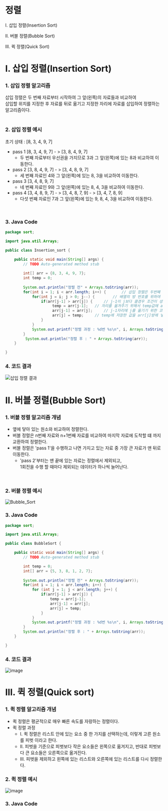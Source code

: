 # 정렬

Ⅰ. 삽입 정렬(Insertion Sort) <br/>

Ⅱ. 버블 정렬(Bubble Sort) <br/>

Ⅲ. 퀵 정렬(Quick Sort) <br/>

# Ⅰ. 삽입 정렬(Insertion Sort)


### 1. 삽입 정렬 알고리즘 
삽입 정렬은 두 번째 자료부터 시작하여 그 앞(왼쪽)의 자료들과 비교하여<br/>
삽입할 위치를 지정한 후 자료를 뒤로 옮기고 지정한 자리에 자료를 삽입하여 정렬하는 알고리즘이다.
<br/><br/>

### 2. 삽입 정렬 예시
초기 상태 : [8, 3, 4, 9, 7]
* pass 1 [8, 3, 4, 9, 7] - > [3, 8, 4, 9, 7]
  * 두 번째 자료부터 우선권을 가지므로 3과 그 앞(왼쪽)에 있는 8과 비교하여 이동한다.
* pass 2 [3, 8, 4, 9, 7] - > [3, 4, 8, 9, 7]
  * 세 번째 자료인 4와 그 앞(왼쪽)에 있는 8, 3을 비교하여 이동한다.
* pass 3 [3, 4, 8, 9, 7] 
  * 네 번째 자료인 9와 그 앞(왼쪽)에 있는 8, 4, 3을 비교하여 이동한다.
* pass 4 [3, 4, 8, 9, 7] - > [3, 4, 8, 7, 9] - > [3, 4, 7, 8, 9]
  * 다섯 번째 자료인 7과 그 앞(왼쪽)에 있는 9, 8, 4, 3을 비교하여 이동한다.
<br/>

### 3. Java Code
```java
package sort;

import java.util.Arrays;

public class Insertion_sort {

	public static void main(String[] args) {
		// TODO Auto-generated method stub
		
		int[] arr = {8, 3, 4, 9, 7};
		int temp = 0;
		
		System.out.println("정렬 전" + Arrays.toString(arr));
		for(int i = 1; i < arr.length; i++) { 		// 삽입 정렬은 두번째 자리부터 시작하기 때문에 i를 1로 지정
			for(int j = i; j > 0; j--) {  		// 배열의 방 번호를 위하여 만듦
				if(arr[j-1] > arr[j]) { 	// j-1이 j보다 클경우 조건이 성립하게 만듦
					 temp = arr[j-1]; 	// 자리를 옮겨주기 위해서 temp값에 arr[j-1]을 저장
				     arr[j-1] = arr[j];		// j-1자리에 j를 옮기기 위한 코드
				     arr[j] = temp;		// temp에 저장한 값을 arr[j]방에 넣
				}
			}
			System.out.printf("정렬 과정 : %d번 %s\n", i, Arrays.toString(arr));
		}
		 System.out.println("정렬 후 : " + Arrays.toString(arr));
	}

}

```

### 4. 코드 결과
![삽입 정렬 결과](https://user-images.githubusercontent.com/107795830/223327355-7d489836-065f-42dc-84ca-9ec968c1b18c.png)

# Ⅱ. 버블 정렬(Bubble Sort)

### 1. 버블 정렬 알고리즘 개념
* 옆에 닿아 있는 원소와 비교하여 정렬한다.
* 버블 정렬은 n번째 자료와 n+1번째 자료를 비교하여 마지막 자료에 도착할 떄 까지 교환하여 정렬한다.
* 버블 정렬은 'pass 1'을 수행하고 나면 가지고 있는 자료 중 가장 큰 자료가 맨 뒤로 이동한다.
   * 'pass 2'부터는 맨 끝에 있는 자료는 정렬에서 제외되고, <br/>1회전을 수행 할 때마다 제외되는 데이터가 하나씩 늘어난다.
<br/>

### 2. 버블 정렬 예시
![Bubble_Sort](https://user-images.githubusercontent.com/107795830/223307683-99ffbdbc-a419-46bb-a5c0-8c62d1e943a5.png)
<br/>

### 3. Java Code
```java
package sort;

import java.util.Arrays;

public class BubbleSort {

	public static void main(String[] args) {
		// TODO Auto-generated method stub

		int temp = 0;
		int[] arr = {5, 3, 8, 1, 2, 7};
		
		System.out.println("정렬 전" + Arrays.toString(arr));
		for(int i = 1; i < arr.length; i++) {
			for (int j = 1; j < arr.length; j++) {
				if(arr[j-1] > arr[j]) {
					temp = arr[j-1];
					arr[j-1] = arr[j];
					arr[j] = temp;
				}
			}
			System.out.printf("정렬 과정 : %d번 %s\n", i, Arrays.toString(arr));
		}
		System.out.println("정렬 후 : " + Arrays.toString(arr));
	}

}

```
### 4. 코드 결과
![image](https://user-images.githubusercontent.com/107795830/223332997-714efe27-232f-4480-b506-2cdc0aa31e8c.png)

# Ⅲ. 퀵 정렬(Quick sort)

### 1. 퀵 정렬 알고리즘 개념
* 퀵 정렬은 평균적으로 매우 빠른 속도를 자랑하는 정렬이다.
* 퀵 정렬 과정
   * Ⅰ. 퀵 정렬은 리스트 안에 있는 요소 중 한 가지를 선택하는데, 이렇게 고른 원소를 피벗 이라고 한다.
   * Ⅱ. 피벗을 기준으로 피벗보다 작은 요소들은 왼쪽으로 옮겨지고, 반대로 피벗보다 큰 요소들은 오른쪽으로 옮겨진다.
   * Ⅲ. 피벗을 제외하고 왼쪽에 있는 리스트와 오른쪽에 있는 리스트를 다시 정렬한다. 
### 2. 퀵 정렬 예시
![image](https://user-images.githubusercontent.com/107795830/223459387-5329fef6-8743-4633-bced-2b581e8888aa.png)

### 3. Java Code
```java
```
